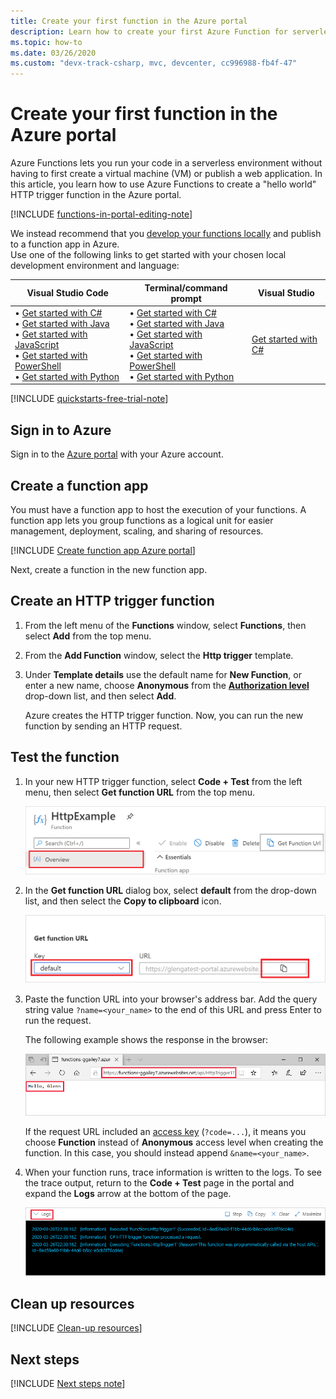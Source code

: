 ```yaml
---
title: Create your first function in the Azure portal
description: Learn how to create your first Azure Function for serverless execution using the Azure portal.
ms.topic: how-to
ms.date: 03/26/2020
ms.custom: "devx-track-csharp, mvc, devcenter, cc996988-fb4f-47"
---
```


# Create your first function in the Azure portal

Azure Functions lets you run your code in a serverless environment without having to first create a virtual machine (VM) or publish a web application. In this article, you learn how to use Azure Functions to create a "hello world" HTTP trigger function in the Azure portal.

[!INCLUDE [functions-in-portal-editing-note](../../includes/functions-in-portal-editing-note.md)] 

We instead recommend that you [develop your functions locally](functions-develop-local.md) and publish to a function app in Azure.  
Use one of the following links to get started with your chosen local development environment and language:

| Visual Studio Code | Terminal/command prompt | Visual Studio |
| --- | --- | --- |
|  &bull;&nbsp;[Get started with C#](./create-first-function-vs-code-csharp.md)<br/>&bull;&nbsp;[Get started with Java](./create-first-function-vs-code-java.md)<br/>&bull;&nbsp;[Get started with JavaScript](./create-first-function-vs-code-node.md)<br/>&bull;&nbsp;[Get started with PowerShell](./create-first-function-vs-code-powershell.md)<br/>&bull;&nbsp;[Get started with Python](./create-first-function-vs-code-python.md) |&bull;&nbsp;[Get started with C#](./create-first-function-cli-csharp.md)<br/>&bull;&nbsp;[Get started with Java](./create-first-function-cli-java.md)<br/>&bull;&nbsp;[Get started with JavaScript](./create-first-function-cli-node.md)<br/>&bull;&nbsp;[Get started with PowerShell](./create-first-function-cli-powershell.md)<br/>&bull;&nbsp;[Get started with Python](./create-first-function-cli-python.md) | [Get started with C#](functions-create-your-first-function-visual-studio.md) |

[!INCLUDE [quickstarts-free-trial-note](../../includes/quickstarts-free-trial-note.md)]

## Sign in to Azure

Sign in to the [Azure portal](https://portal.azure.com) with your Azure account.

## Create a function app

You must have a function app to host the execution of your functions. A function app lets you group functions as a logical unit for easier management, deployment, scaling, and sharing of resources.

[!INCLUDE [Create function app Azure portal](../../includes/functions-create-function-app-portal.md)]

Next, create a function in the new function app.

## <a name="create-function"></a>Create an HTTP trigger function

1. From the left menu of the **Functions** window, select **Functions**, then select **Add** from the top menu. 
 
1. From the **Add Function** window, select the **Http trigger** template.

1. Under **Template details** use the default name for **New Function**, or enter a new name, choose **Anonymous** from the **[Authorization level](functions-bindings-http-webhook-trigger.md#authorization-keys)** drop-down list, and then select **Add**.

    Azure creates the HTTP trigger function. Now, you can run the new function by sending an HTTP request.

## Test the function

1. In your new HTTP trigger function, select **Code + Test** from the left menu, then select **Get function URL** from the top menu.

    ![Select Get function URL](./media/functions-create-first-azure-function/function-app-select-get-function-url.png)

1. In the **Get function URL** dialog box, select **default** from the drop-down list, and then select the **Copy to clipboard** icon. 

    ![Copy the function URL from the Azure portal](./media/functions-create-first-azure-function/function-app-develop-tab-testing.png)

1. Paste the function URL into your browser's address bar. Add the query string value `?name=<your_name>` to the end of this URL and press Enter to run the request. 

    The following example shows the response in the browser:

    ![Function response in the browser.](./media/functions-create-first-azure-function/function-app-browser-testing.png)

    If the request URL included an [access key](functions-bindings-http-webhook-trigger.md#authorization-keys) (`?code=...`), it means you choose **Function** instead of **Anonymous** access level when creating the function. In this case, you should instead append `&name=<your_name>`.

1. When your function runs, trace information is written to the logs. To see the trace output, return to the **Code + Test** page in the portal and expand the **Logs** arrow at the bottom of the page.

   ![Functions log viewer in the Azure portal.](./media/functions-create-first-azure-function/function-view-logs.png)

## Clean up resources

[!INCLUDE [Clean-up resources](../../includes/functions-quickstart-cleanup.md)]

## Next steps

[!INCLUDE [Next steps note](../../includes/functions-quickstart-next-steps.md)]
